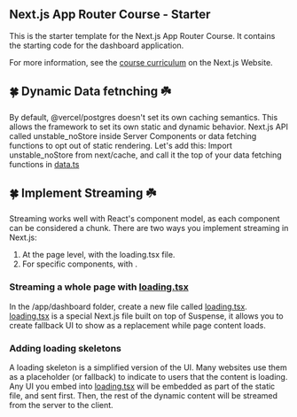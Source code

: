 ## Next.js App Router Course - Starter

This is the starter template for the Next.js App Router Course. It contains the starting code for the dashboard application.

For more information, see the [course curriculum](https://nextjs.org/learn) on the Next.js Website.

##  🍀 Dynamic Data fetnching  ☘️
By default, @vercel/postgres doesn't set its own caching semantics. This allows the framework to set its own static and dynamic behavior.
Next.js API called unstable_noStore inside Server Components or data fetching functions to opt out of static rendering. Let's add this:
 Import unstable_noStore from next/cache, and call it the top of your data fetching functions in [data.ts](./app/lib/data.ts)

 ##  🍀 Implement Streaming  ☘️
 Streaming works well with React's component model, as each component can be considered a chunk.
 There are two ways you implement streaming in Next.js:
 1. At the page level, with the loading.tsx file.
 2. For specific components, with <Suspense>.

 ### Streaming a whole page with [loading.tsx](./app/ui/dashboard/(overview)/loading.tsx)
In the /app/dashboard folder, create a new file called [loading.tsx](./app/ui/dashboard/(overview)/loading.tsx).
[loading.tsx](./app/ui/dashboard/(overview)/loading.tsx) is a special Next.js file built on top of Suspense, it allows you to create fallback UI to show as a replacement while page content loads.

### Adding loading skeletons 
A loading skeleton is a simplified version of the UI. Many websites use them as a placeholder (or fallback) to indicate to users that the content is loading. Any UI you embed into [loading.tsx](./app/ui/dashboard/(overview)/loading.tsx)  will be embedded as part of the static file, and sent first. Then, the rest of the dynamic content will be streamed from the server to the client.